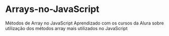 # Arrays-no-JavaScript
Métodos de Array no JavaScript
Aprendizado com os cursos da Alura sobre utilização dos métodos array mais utilizados no JavaScript
